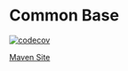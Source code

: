 # Common Base

[![codecov](https://codecov.io/gh/bremersee/common-base/branch/1.4.master/graph/badge.svg)](https://codecov.io/gh/bremersee/common-base)

[Maven Site](https://nexus.bremersee.org/repository/maven-sites/common-base/1.4.5/index.html)
